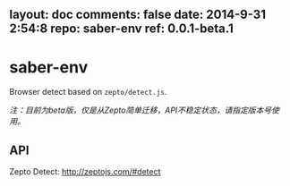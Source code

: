 layout: doc
comments: false
date: 2014-9-31 2:54:8
repo: saber-env
ref: 0.0.1-beta.1
---

# saber-env

Browser detect based on `zepto/detect.js`.

_注：目前为beta版，仅是从Zepto简单迁移，API不稳定状态，请指定版本号使用。_

## API

Zepto Detect: http://zeptojs.com/#detect